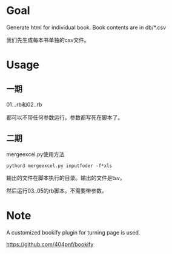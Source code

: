 
# Goal

Generate html for individual book.  Book contents are in db/*.csv

我们先生成每本书单独的csv文件。

# Usage

## 一期
01...rb和02..rb

都可以不带任何参数运行。参数都写死在脚本了。

## 二期

mergeexcel.py使用方法

    python3 mergeexcel.py inputfoder -f*xls

输出的文件在脚本执行的目录。输出的文件是tsv。

然后运行03..05的rb脚本。不需要带参数。

# Note

A customized bookify plugin for turning page is used.

<https://github.com/404pnf/bookify>